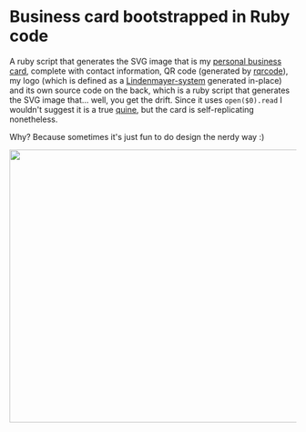 Business card bootstrapped in Ruby code
=======================================

A ruby script that generates the SVG image that is my [personal business
card](http://erikschlyter.github.com/my_business_card/), complete with contact
information, QR code (generated by
[rqrcode](https://github.com/whomwah/rqrcode)), my logo (which is defined as a
[Lindenmayer-system](http://en.wikipedia.org/wiki/L-system) generated in-place)
and its own source code on the back, which is a ruby script that generates the
SVG image that... well, you get the drift. Since it uses
<code>open($0).read</code> I wouldn't suggest it is a true
<a href="http://en.wikipedia.org/wiki/Quine_(computing)">quine</a>, but the card
is self-replicating nonetheless.

Why? Because sometimes it's just fun to do design the nerdy way :)

<img src="http://erikschlyter.github.com/my_business_card/photo.jpg" width="640"
height="480" alt=""/>
